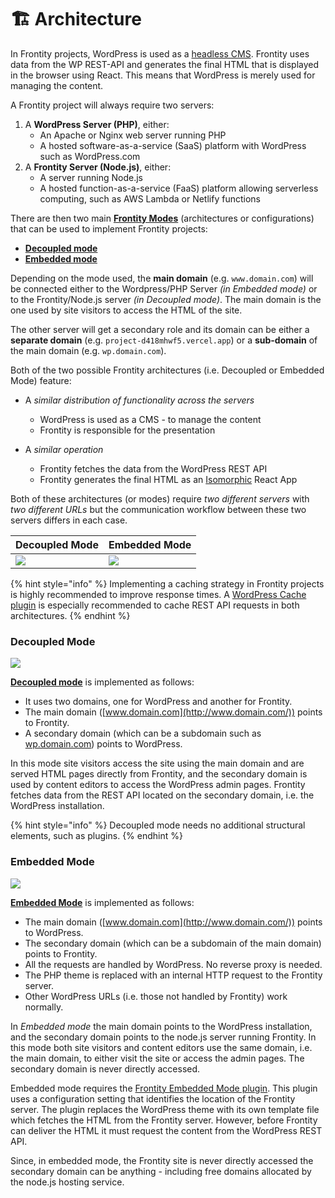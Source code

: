 # 🏗 Architecture

In Frontity projects, WordPress is used as a [headless CMS](https://css-tricks.com/what-is-a-headless-cms/). Frontity uses data from the WP REST-API and generates the final HTML that is displayed in the browser using React. This means that WordPress is merely used for managing the content.

A Frontity project will always require two servers:

1. A **WordPress Server (PHP)**, either:
    - An Apache or Nginx web server running PHP
    - A hosted software-as-a-service (SaaS) platform with WordPress such as WordPress.com
2. A **Frontity Server (Node.js)**, either:
    - A server running Node.js
    - A hosted function-as-a-service (FaaS) platform allowing serverless computing, such as AWS Lambda or Netlify functions

There are then two main **[Frontity Modes](https://excalidraw.com/#json=5295841782792192,H5-J_CUaq_wM0KYYacHysg)** (architectures or configurations) that can be used to implement Frontity projects:

- [**Decoupled mode**](decoupled-mode.md)
- [**Embedded mode**](embedded-mode.md)

Depending on the mode used, the **main domain** (e.g. `www.domain.com`) will be connected either to the Wordpress/PHP Server _(in Embedded mode)_ or to the Frontity/Node.js server _(in Decoupled mode)_. The main domain is the one used by site visitors to access the HTML of the site.

The other server will get a secondary role and its domain can be either a **separate domain** (e.g. `project-d418mhwf5.vercel.app`) or a **sub-domain** of the main domain (e.g. `wp.domain.com`).

Both of the two possible Frontity architectures (i.e. Decoupled or Embedded Mode) feature:

- A _similar distribution of functionality across the servers_
  - WordPress is used as a CMS - to manage the content
  - Frontity is responsible for the presentation

- A _similar operation_
  - Frontity fetches the data from the WordPress REST API
  - Frontity generates the final HTML as an [Isomorphic](https://medium.com/capital-one-tech/why-everyone-is-talking-about-isomorphic-universal-javascript-and-why-it-matters-38c07c87905) React App

Both of these architectures (or modes) require _two different servers_ with _two different URLs_ but the communication workflow between these two servers differs in each case.

| Decoupled Mode | Embedded Mode |
| --- | ---- |
| ![](https://frontity.org/wp-content/uploads/2021/05/workflow-decoupled-mode.png) | ![](https://frontity.org/wp-content/uploads/2021/05/workflow-embedded-mode.png) |

{% hint style="info" %}
Implementing a caching strategy in Frontity projects is highly recommended to improve response times. A [WordPress Cache plugin](https://wordpress.org/plugins/simple-cache/) is especially recommended to cache REST API requests in both architectures.
{% endhint %}


### Decoupled Mode

![](https://frontity.org/wp-content/uploads/2021/05/decoupled-mode-simple-diagram.png)

**[Decoupled mode](decoupled-mode.md)** is implemented as follows:
- It uses two domains, one for WordPress and another for Frontity.
- The main domain ([www.domain.com](http://www.domain.com/)) points to Frontity.
- A secondary domain (which can be a subdomain such as [wp.domain.com](http://wp.domain.com/)) points to WordPress.

In this mode site visitors access the site using the main domain and are served HTML pages directly from Frontity, and the secondary domain is used by content editors to access the WordPress admin pages. Frontity fetches data from the REST API located on the secondary domain, i.e. the WordPress installation.

{% hint style="info" %}
Decoupled mode needs no additional structural elements, such as plugins.
{% endhint %}


### Embedded Mode

![](https://frontity.org/wp-content/uploads/2021/05/embedded-mode-simple-diagram.png)

**[Embedded Mode](embedded-mode.md)** is implemented as follows:

- The main domain ([www.domain.com](http://www.domain.com/)) points to WordPress.
- The secondary domain (which can be a subdomain of the main domain) points to Frontity.
- All the requests are handled by WordPress. No reverse proxy is needed.
- The PHP theme is replaced with an internal HTTP request to the Frontity server.
- Other WordPress URLs (i.e. those not handled by Frontity) work normally.

In *Embedded mode* the main domain points to the WordPress installation, and the secondary domain points to the node.js server running Frontity. In this mode both site visitors and content editors use the same domain, i.e. the main domain, to either visit the site or access the admin pages. The secondary domain is never directly accessed.

Embedded mode requires the [Frontity Embedded Mode plugin](https://api.frontity.org/frontity-plugins/embedded-mode). This plugin uses a configuration setting that identifies the location of the Frontity server. The plugin replaces the WordPress theme with its own template file which fetches the HTML from the Frontity server. However, before Frontity can deliver the HTML it must request the content from the WordPress REST API.

Since, in embedded mode, the Frontity site is never directly accessed the secondary domain can be anything - including free domains allocated by the node.js hosting service.